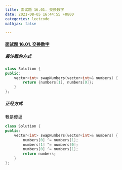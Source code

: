 ```yaml
---
title: 面试题 16.01. 交换数字
date: 2021-08-05 16:44:55 +0800
categories: leetcode
mathjax: false

---
```


#### [面试题 16.01. 交换数字](https://leetcode-cn.com/problems/swap-numbers-lcci/)

##### 最沙雕的方式

```c++
class Solution {
public:
    vector<int> swapNumbers(vector<int>& numbers) {
        return {numbers[1], numbers[0]};
    }
};
```

##### 正经方式



我是傻逼

```c++
class Solution {
public:
    vector<int> swapNumbers(vector<int>& numbers) {
        numbers[0] ^= numbers[1];
        numbers[1] ^= numbers[0];
        numbers[0] ^= numbers[1];
        return numbers;
    }
};
```



